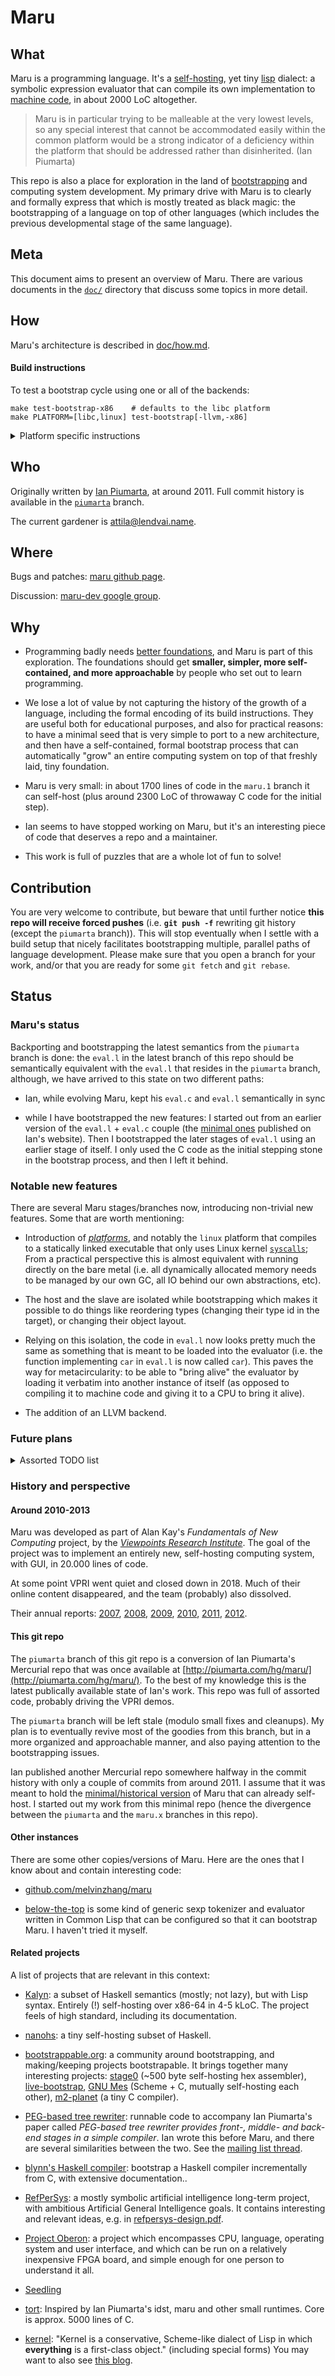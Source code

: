 # Maru

## What

Maru is a programming language. It's a
[self-hosting](https://en.wikipedia.org/wiki/Self-hosting_(compilers)),
yet tiny [lisp](https://en.wikipedia.org/wiki/Lisp_(programming_language))
dialect: a symbolic expression evaluator that can compile its own implementation to
[machine code](https://en.wikipedia.org/wiki/Machine_code),
in about 2000 LoC altogether.

> Maru is in particular trying to be malleable at the very lowest levels,
> so any special interest that cannot be accommodated easily within the common
> platform would be a strong indicator of a deficiency within the platform
> that should be addressed rather than disinherited. (Ian Piumarta)

This repo is also a place for exploration in the land of
[bootstrapping](doc/bootstrap.md) and computing system
development. My primary drive with Maru is to clearly
and formally express that which is mostly treated as black magic:
the bootstrapping of a language on top of other languages (which
includes the previous developmental stage of the same language).

## Meta

This document aims to present an overview of Maru. There are various
documents in the [`doc/`](doc/) directory that discuss some topics in
more detail.

## How

Maru's architecture is described in [doc/how.md](doc/how.md).

#### Build instructions

To test a bootstrap cycle using one or all of the backends:

```
make test-bootstrap-x86    # defaults to the libc platform
make PLATFORM=[libc,linux] test-bootstrap[-llvm,-x86]
```

<details>
<summary>Platform specific instructions</summary>

#### Nix and NixOS

My primary platform. There's a `default.nix` file in the repo, so you
can run `nix-shell` to enter into the same environment that I use when
I work on Maru.

#### Debian, and derivatives

```
sudo apt install make time rlwrap
```

You will need LLVM, and/or a C compiler (any version beyond LLVM 8 should work):

```
sudo apt install llvm clang
```

For now the x86 backend only supports 32 bit mode. To use it you will
need to have support for compiling and running 32 bit C code. On
Debian based x86_64 systems this will install all the necessary
libraries:

```
sudo apt install gcc-multilib
```

#### MacOS

Please note that recent MacOS versions don't support 32 bit
executables anymore, but Maru's LLVM backend should work fine. I don't
test it regularly, so things may not always work out of the box.

1. Make sure XCode is installed. In a Terminal:

```
xcode-select --install
```

2. [Install Homebrew](https://brew.sh/)

```
/bin/bash -c "$(curl -fsSL https://raw.githubusercontent.com/Homebrew/install/master/install.sh)"
```

3. [Install LLVM using Homebrew](https://embeddedartistry.com/blog/2017/02/24/installing-llvm-clang-on-osx/)
```
brew install llvm
echo export PATH="$(brew --prefix llvm)/bin:$PATH" >> ~/.bash_profile
source ~/.bash_profile
```

#### Other platforms

Currently Maru should work everywhere where there's a `libc`, and either the
GNU toolchain, or LLVM is available.

Patches are welcome for other platforms.
</details>

## Who

Originally written by [Ian Piumarta](https://www.piumarta.com/software/maru/),
at around 2011. Full commit history is available in the
[`piumarta`](https://github.com/attila-lendvai/maru/tree/piumarta)
branch.

The current gardener is [attila@lendvai.name](mailto:attila@lendvai.name).

## Where

Bugs and patches: [maru github page](https://github.com/attila-lendvai/maru).

Discussion: [maru-dev google group](https://groups.google.com/forum/#!forum/maru-dev).

## Why

* Programming badly needs
[better foundations](https://github.com/nagydani/seedling/blob/master/RATIONALE.md),
and Maru is part of this exploration. The foundations should get **smaller, simpler,
more self-contained, and more approachable** by people who set out to learn programming.

* We lose a lot of value by not capturing the history of the growth of a language, including
the formal encoding of its build instructions. They are useful both for educational purposes,
and also for practical reasons: to have a minimal seed that is very simple to
port to a new architecture, and then have a self-contained, formal bootstrap process that
can automatically "grow" an entire computing system on top of that freshly laid, tiny foundation.

* Maru is very small: in about 1700 lines of code in the `maru.1` branch it can self-host
(plus around 2300 LoC of throwaway C code for the initial step).

* Ian seems to have stopped working on Maru, but it's an interesting piece of code that
deserves a repo and a maintainer.

* This work is full of puzzles that are a whole lot of fun to solve!

## Contribution

You are very welcome to contribute, but beware that until further notice
**this repo will receive forced pushes** (i.e.
**`git push -f`** rewriting git history (except the `piumarta` branch)). This will stop
eventually when I settle with
a build setup that nicely facilitates bootstrapping multiple, parallel paths of
language development. Please make sure that you open a branch for your work,
and/or that you are ready for some `git fetch` and `git rebase`.

## Status

### Maru's status

Backporting and bootstrapping the latest semantics from the `piumarta`
branch is done: the `eval.l` in the latest branch of this repo should
be semantically equivalent with the `eval.l` that resides in the
`piumarta` branch, although, we have arrived to this state on two
different paths:

  - Ian, while evolving Maru, kept his `eval.c` and `eval.l`
    semantically in sync

  - while I have bootstrapped the new features: I started out from an
    earlier version of the `eval.l` + `eval.c` couple (the [minimal
    ones](https://www.piumarta.com/software/maru/) published on Ian's
    website). Then I bootstrapped the later stages of `eval.l` using
    an earlier stage of itself. I only used the C code as the initial
    stepping stone in the bootstrap process, and then I left it
    behind.

### Notable new features

There are several Maru stages/branches now, introducing non-trivial
new features. Some that are worth mentioning:

  - Introduction of [*platforms*](platforms.md), and notably the
    `linux` platform that compiles to a statically linked executable
    that only uses Linux kernel
    [`syscalls`](https://en.wikibooks.org/wiki/X86_Assembly/Interfacing_with_Linux);
    From a practical perspective this is almost equivalent with
    running directly on the bare metal (i.e. all dynamically allocated
    memory needs to be managed by our own GC, all IO behind our own
    abstractions, etc).

  - The host and the slave are isolated while bootstrapping which makes it possible to
    do things like reordering types (changing their type id in the target),
    or changing their object layout.

  - Relying on this isolation, the code in `eval.l` now looks pretty much the same
    as something that is meant to be loaded into the evaluator (i.e. the function
    implementing `car` in `eval.l` is now called `car`). This paves the way for
    metacircularity: to be able to "bring alive" the evaluator by loading it
    verbatim into another instance of itself (as opposed to compiling it to
    machine code and giving it to a CPU to bring it alive).

  - The addition of an LLVM backend.

### Future plans

<details>
<summary>Assorted TODO list</summary>

  - Make Maru Scheme compatible, either by forking it, or by some sort
    of a compatibility layer that is loadable into vanilla Maru. Then
    consider how that relates to [GNU Mes](https://www.gnu.org/software/mes/).

  - Finish the proof of concept in `tests/test-elf.l` to compile the
    Linux plaform directly into an ELF binary. This would reduce the
    list of external dependencies to a single one (GNU Make).

  - Rewrite the build process in Maru; eliminate dependency on GNU Make.

  - Replace the hand-written parser in `eval.l` with something
    generated by a parser generator, maybe the
    [PEG](https://en.wikipedia.org/wiki/Parsing_expression_grammar)
    compiler. More generally, make the parser extendable.

  - Implement modules and phase separation along with what is outlined in
    [Submodules in Racket - You Want it When, Again?](https://www.cs.utah.edu/plt/publications/gpce13-f-color.pdf).
    Part of this is already done and is used in the bootstrap process.

  - Compile to, and bootstrap on the bare metal of some interesting
    targets. It's already demonstrated by the Linux platform. Another
    one could be
    [pc-bios](https://github.com/cirosantilli/x86-bare-metal-examples),
    or [EFI](https://kuroko-lang.github.io/),
    because it's easily testable using QEMU. Or port it on an ARM
    board (like Raspberry Pi)? Or maybe even attempt a C64 port?

  - Revive all the goodies in the `piumarta` branch, but in a structured way.

  - Investigate [Cranelift](https://github.com/bytecodealliance/wasmtime/tree/main/cranelift)
    and consider adding it as a backend.

  - Simplify the types-are-objects part and its bootstrap, and maybe even
    make it optional?

  - Weed out some of the added bloat/complexity (e.g. compile closures
    instead of `<selector>`s, and use them to implement streams; write a
    tree shaker; etc).

  - Merge the language and API that the compiler and the evaluator understands;
    i.e. make the level-shifted code (`eval.l` & co.) less different than code
    understood by the evaluator. This would mean that we can e.g. load/compile
    `source/buffer.l` both into the level-shifted code and into the evaluator.
    This is slowly happening, but it's nowhere near done, and I'm not even sure
    what being done means here.

  - Use LLVM's [tablegen](https://llvm.org/docs/TableGen/index.html)
    definitions to generate bytecode assemblers. It requires either
    the reimplementation of the tablegen parser/logic in Maru (doesn't
    seem to be trivial), or writing C++ code (uhh!) to compile the
    data to the Maru definitions implementing an assembler.

  - Maybe add [PEG-based tree rewriter](https://www.piumarta.com/S3-2010/)
    to the repo as a branch. It seems to be an earlier iteration of
    the same idea.

  - Introduce a simplified language that drops some langauge features,
    e.g. remove *forms* and the *expand* protocol. Make sure that this
    language can bootstrap itself off of C99. Then reintroduce *forms*
    and *expand* by using this simplified Maru as the bootstrap host.

  - Understand and incorporate François René Rideau's model of
    [First Class Implementations: Climbing up the Semantic Tower](https://www.youtube.com/watch?v=fH51qhI3hq0),
    (see this [couple of page summary](https://github.com/fare/climbing), or
    see his [page on reflection](http://fare.tunes.org/reflection.html))

</details>

### History and perspective

#### Around 2010-2013
Maru was developed as part of Alan Kay's *Fundamentals of New Computing* project,
by the *[Viewpoints Research Institute](https://web.archive.org/web/20111002111856/http://www.viewpointsresearch.org/fonc_wiki/index.php/Idst)*.
The goal of the project was to implement an entirely new, self-hosting computing system, with GUI, in 20.000 lines of code.

At some point VPRI went quiet and closed down in 2018. Much of their online content disappeared, and the team (probably) also dissolved.

Their annual reports:
[2007](http://www.vpri.org/pdf/tr2007008_steps.pdf),
[2008](http://www.vpri.org/pdf/tr2008004_steps08.pdf),
[2009](http://www.vpri.org/pdf/tr2009016_steps09.pdf),
[2010](http://www.vpri.org/pdf/tr2010004_steps10.pdf),
[2011](http://www.vpri.org/pdf/tr2011004_steps11.pdf),
[2012](http://www.vpri.org/pdf/tr2012001_steps.pdf).

#### This git repo

The `piumarta` branch of this git repo is a conversion of Ian Piumarta's Mercurial
repo that was once available at
[http://piumarta.com/hg/maru/](http://piumarta.com/hg/maru/).
To the best of my knowledge
this is the latest publically available state of Ian's work. This repo was full of
assorted code, probably driving the VPRI demos.

The `piumarta` branch will be left stale (modulo small fixes and cleanups).
My plan is to eventually revive most of the goodies from this branch, but in a
more organized and approachable manner, and also paying attention to the
bootstrapping issues.

Ian published another Mercurial repo somewhere halfway in the commit history
with only a couple of commits from around 2011. I assume that it was meant to hold
the [minimal/historical version](https://www.piumarta.com/software/maru/)
of Maru that can already self-host. I started out
my work from this minimal repo (hence the divergence between the `piumarta` and
the `maru.x` branches in this repo).

#### Other instances

There are some other copies/versions of Maru. Here are the ones
that I know about and contain interesting code:

- [github.com/melvinzhang/maru](https://github.com/melvinzhang/maru)

- [below-the-top](https://github.com/jbulow/below-the-top) is some kind of
  generic sexp tokenizer and evaluator written in Common Lisp that can be
  configured so that it can bootstrap Maru. I haven't tried it myself.

#### Related projects

A list of projects that are relevant in this context:

  - [Kalyn](https://intuitiveexplanations.com/tech/kalyn): a subset of
    Haskell semantics (mostly; not lazy), but with Lisp
    syntax. Entirely (!)  self-hosting over x86-64 in 4-5 kLoC. The
    project feels of high standard, including its documentation.

  - [nanohs](https://github.com/bkomuves/nanohs): a tiny self-hosting
    subset of Haskell.

  - [bootstrappable.org](http://bootstrappable.org/): a community
    around bootstrapping, and making/keeping projects
    bootstrapable. It brings together many interesting projects:
    [stage0](https://github.com/oriansj/stage0) (~500 byte self-hosting hex assembler),
    [live-bootstrap](https://github.com/fosslinux/live-bootstrap/),
    [GNU Mes](https://www.gnu.org/software/mes/) (Scheme + C, mutually self-hosting each other),
    [m2-planet](https://github.com/oriansj/m2-planet) (a tiny C compiler).

  - [PEG-based tree rewriter](https://www.piumarta.com/S3-2010/):
    runnable code to accompany Ian Piumarta's paper called *PEG-based
    tree rewriter provides front-, middle- and back-end stages in a
    simple compiler*. Ian wrote this before Maru, and there are
    several similarities between the two. See the [mailing list
    thread](https://groups.google.com/g/maru-dev/c/0Cnq1RB-Ahk).

  - [blynn's Haskell compiler](https://github.com/blynn/compiler):
    bootstrap a Haskell compiler incrementally from C, with extensive
    documentation..

  - [RefPerSys](http://refpersys.org/): a mostly symbolic artificial
    intelligence long-term project, with ambitious Artificial General
    Intelligence goals. It contains interesting and relevant ideas, e.g. in
    [refpersys-design.pdf](http://starynkevitch.net/Basile/refpersys-design.pdf).

  - [Project Oberon](http://www.projectoberon.com/): a project which encompasses CPU,
    language, operating system and user interface, and which can be run on a relatively
    inexpensive FPGA board, and simple enough for one person to understand it all.

  - [Seedling](https://github.com/nagydani/seedling/)

  - [tort](https://github.com/kstephens/tort): Inspired by Ian
    Piumarta's idst, maru and other small runtimes. Core is
    approx. 5000 lines of C.

  - [kernel](http://web.cs.wpi.edu/~jshutt/kernel.html): "Kernel is a
    conservative, Scheme-like dialect of Lisp in which **everything**
    is a first-class object." (including special forms) You may want
    to also see
    [this blog](https://axisofeval.blogspot.com/search/label/kernel).
